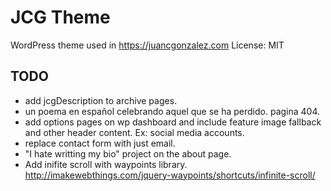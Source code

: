 # JCG Theme

WordPress theme used in https://juancgonzalez.com
License: MIT

## TODO

- add jcgDescription to archive pages.
- un poema en español celebrando aquel que se ha perdido. pagina 404.
- add options pages on wp dashboard and include feature image fallback and other header content. Ex: social media accounts.
- replace contact form with just email.
- "I hate writting my bio" project on the about page.
- Add inifite scroll with waypoints library. http://imakewebthings.com/jquery-waypoints/shortcuts/infinite-scroll/
